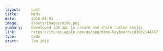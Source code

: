 ```yaml
---
layout:     post
title:      MiMo
date:       2016-01-01
image:      assets/images/mimo.png
summary:    Developed iOS app to create and share custom emojis
link:       https://itunes.apple.com/us/app/mimo-keyboard/id1032144467
type:       Code
start:      Jan 2016
---
```


